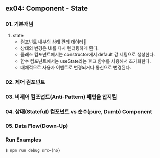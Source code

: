 ## ex04: Component - State

### 01. 기본개념
1. state
    - 컴포넌트 내부의 상태 관리 데이터
    - 상태의 변경은 UI를 다시 렌더링하게 된다.
    - 클래스 컴포넌트에서는 constructor에서 default 값 세팅으로 생성한다.
    - 함수 컴포넌트에서는 useState라는 후크 함수를 사용해서 초기화한다.
    - 대체적으로 사용자 이벤트로 변경되거나 통신으로 변경된다.
### 02. 제어 컴포넌트
### 03. 비제어 컴포넌트(Anti-Pattern) 패턴을 안지킴
### 04. 상태(Stateful) 컴포넌트 vs 순수(pure, Dumb) Component
### 05. Data Flow(Down-Up)

### Run Examples
```bash
$ npm run debug src={no}
```